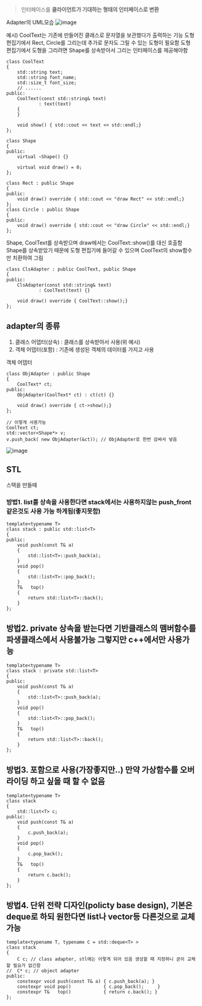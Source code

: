 > 인터페이스를 **클라이언트가 기대하는 형태의 인터페이스로 변환**

Adapter의 UML모습
![image](https://github.com/m-mang2/learn/assets/135841268/6100c47b-c54a-4d28-b8da-fa735dfb4db3)

예시)
CoolText는 기존에 만들어진 클래스로 문자열을 보관했다가 출력하는 기능
도형편집기에서 Rect, Circle를 그리는데 추가로 문자도 그릴 수 있는 도형이 필요함
도형 편집기에서 도형을 그리려면 Shape를 상속받아서 그리는 인터페이스를 제공해야함
```
class CoolText 
{
	std::string text;
	std::string font_name;
	std::size_t font_size;
	// ...... 	
public:
	CoolText(const std::string& text) 
			: text(text) 
	{		
	}

	void show() { std::cout << text << std::endl;}
};

class Shape
{
public:
	virtual ~Shape() {}

	virtual void draw() = 0;
};

class Rect : public Shape
{
public:
	void draw() override { std::cout << "draw Rect" << std::endl;}
};
class Circle : public Shape
{
public:
	void draw() override { std::cout << "draw Circle" << std::endl;}
};
```
Shape, CoolText를 상속받으며 draw에서는 CoolText::show()를 대신 호출함
Shape를 상속받았기 때문에 도형 편집기에 들어갈 수 있으며 CoolText의 show함수만 치환하여 그림
```
class ClsAdapter : public CoolText, public Shape 
{
public:
	ClsAdapter(const std::string& text) 
			: CoolText(text) {}

	void draw() override { CoolText::show();}
};	
```

## adapter의 종류
1. 클래스 어뎁터(상속) : 클래스를 상속받아서 사용(위 예시)
2. 객체 어뎁터(포함) : 기존에 생성된 객체의 데이터를 가지고 사용

객체 어뎁터
```
class ObjAdapter : public Shape 
{
	CoolText* ct;
public:
	ObjAdapter(CoolText* ct) : ct(ct) {}

	void draw() override { ct->show();}
};	

// 이렇게 사용가능
CoolText ct;
std::vector<Shape*> v;
v.push_back( new ObjAdapter(&ct)); // ObjAdapter로 한번 감싸서 넣음
```

![image](https://github.com/m-mang2/learn/assets/135841268/711a59a1-7128-4c70-94f8-6201e734ba19)

## STL

스택을 만들때 
### 방법1. list를 상속을 사용한다면 stack에서는 사용하지않는 push_front같은것도 사용 가능 하게됨(좋지못함)
```
template<typename T> 
class stack : public std::list<T>
{
public:
	void push(const T& a) 
	{ 
		std::list<T>::push_back(a); 
	}
	void pop()			  
	{ 
		std::list<T>::pop_back(); 
	}
	T&   top()            
	{ 
		return std::list<T>::back(); 
	}
};
```

## 방법2. private 상속을 받는다면 기반클래스의 맴버함수를 파생클래스에서 사용불가능 그렇지만 c++에서만 사용가능
```
template<typename T> 
class stack : private std::list<T>
{
public:
	void push(const T& a) 
	{ 
		std::list<T>::push_back(a); 
	}
	void pop()			  
	{ 
		std::list<T>::pop_back(); 
	}
	T&   top()            
	{ 
		return std::list<T>::back(); 
	}
};
```

## 방법3. 포함으로 사용(가장좋지만..) 만약 가상함수를 오버라이딩 하고 싶을 때 할 수 없음
```
template<typename T> 
class stack 
{
	std::list<T> c;
public:
	void push(const T& a) 
	{ 
		c.push_back(a); 
	}
	void pop()			  
	{ 
		c.pop_back(); 
	}
	T&   top()            
	{ 
		return c.back(); 
	}
};
```

## 방법4. 단위 전략 디자인(policty base design), 기본은 deque로 하되 원한다면 list나 vector등 다른것으로 교체 가능
```
template<typename T, typename C = std::deque<T> > 
class stack 
{
	C c; // class adapter, stl에는 이렇게 되어 있음 생성할 때 지정하니 굳이 교체할 필요가 없긴함
//	C* c; // object adapter
public:
	constexpr void push(const T& a) { c.push_back(a); }
	constexpr void pop()		    { c.pop_back(); 	}
	constexpr T&   top()            { return c.back(); }
};
```


